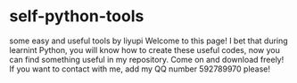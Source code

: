 # self-python-tools
some easy and useful tools by liyupi
Welcome to this page!
I bet that during learnint Python, you will know how to create these useful codes, now you can find something useful in my repository.
Come on and download freely!
If you want to contact with me, add my QQ number 592789970 please!

